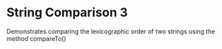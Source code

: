 # String Comparison 3

Demonstrates comparing the lexicographic order of two strings using the
method compareTo()
